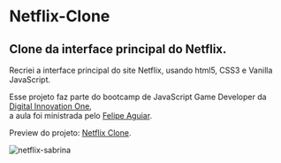 # Netflix-Clone
## Clone da interface principal do Netflix.  

Recriei a interface principal do site Netflix, usando html5, CSS3 e Vanilla JavaScript.  

Esse projeto faz parte do bootcamp de JavaScript Game Developer da [Digital Innovation One](https://web.digitalinnovation.one),  
a aula foi ministrada pelo [Felipe Aguiar](https://www.linkedin.com/in/felipe-aguiar-047/).  

Preview do projeto: [Netflix Clone](https://wesley-nunes.github.io/Netflix-Clone/).
  
![netflix-sabrina](https://user-images.githubusercontent.com/43190808/115971753-a6265a80-a520-11eb-952b-a1b8c654fdcf.png)
